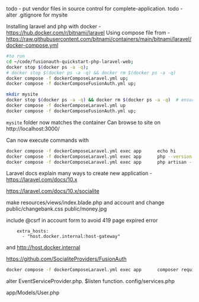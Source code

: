 todo - put vendor files in source control for complete-application.
todo - alter .gitignore for mysite

Installing laravel and php with docker - https://hub.docker.com/r/bitnami/laravel
Using compose file from - https://raw.githubusercontent.com/bitnami/containers/main/bitnami/laravel/docker-compose.yml

```bash
#to run
cd ~/code/fusionauth-quickstart-php-laravel-web;
docker stop $(docker ps -a -q);
# docker stop $(docker ps -a -q) && docker rm $(docker ps -a -q)
docker compose -f dockerComposeLaravel.yml up;
docker compose -f dockerComposeFusionAuth.yml up;
```

```bash
mkdir mysite
docker stop $(docker ps -a -q) && docker rm $(docker ps -a -q)  # ensure no previous containers with this name exist
docker compose -f dockerComposeLaravel.yml up
docker compose -f dockerComposeFusionAuth.yml up;
```

`mysite` folder now matches the container
Can browse to site on http://localhost:3000/

Can now execute commands with
```bash
docker compose -f dockerComposeLaravel.yml exec app      echo hi
docker compose -f dockerComposeLaravel.yml exec app      php --version
docker compose -f dockerComposeLaravel.yml exec app      php artisan --version
```

Laravel docs explain many ways to create new application - https://laravel.com/docs/10.x

https://laravel.com/docs/10.x/socialite

make
resources/views/index.blade.php
and account and change
public/changebank.css
public/money.jpg

include @csrf in account form to avoid 419 page expired error

```docker-compose
    extra_hosts:
      - "host.docker.internal:host-gateway"
```
and http://host.docker.internal

https://github.com/SocialiteProviders/FusionAuth
```bash
docker compose -f dockerComposeLaravel.yml exec app      composer require socialiteproviders/fusionauth
```

alter EventServiceProvider.php. $listen function.
config/services.php

app/Models/User.php